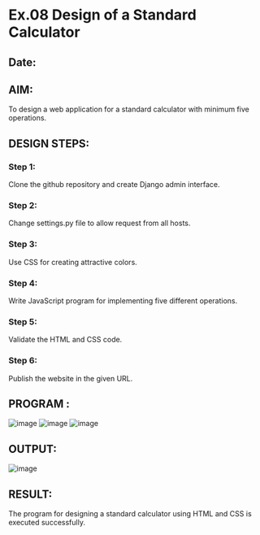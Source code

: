 # Ex.08 Design of a Standard Calculator
## Date:

## AIM:
To design a web application for a standard calculator with minimum five operations.

## DESIGN STEPS:

### Step 1:
Clone the github repository and create Django admin interface.

### Step 2:
Change settings.py file to allow request from all hosts.

### Step 3:
Use CSS for creating attractive colors.

### Step 4:
Write JavaScript program for implementing five different operations.

### Step 5:
Validate the HTML and CSS code.

### Step 6:
Publish the website in the given URL.

## PROGRAM :
![image](https://github.com/deepika3095/Calc/assets/151625159/0db87898-cc0b-4ae4-9685-3826e5df0286)
![image](https://github.com/deepika3095/Calc/assets/151625159/1169845b-bb8c-4014-8607-4720524a4409)
![image](https://github.com/deepika3095/Calc/assets/151625159/ac7a86a8-2d3a-49dd-bb29-6e9c872a3db1)

## OUTPUT:
![image](https://github.com/deepika3095/Calc/assets/151625159/2265198f-d2e0-4935-910c-b0a041e1c9c8)

## RESULT:
The program for designing a standard calculator using HTML and CSS is executed successfully.
